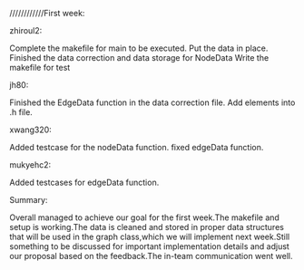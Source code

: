 
////////////First week:

zhiroul2:

Complete the makefile for main to be executed.
Put the data in place.
Finished the data correction and data storage for NodeData
Write the makefile for test

jh80:

Finished the EdgeData function in the data correction file. 
Add elements into .h file. 


xwang320:

Added testcase for the nodeData function.
fixed edgeData function.


mukyehc2:

Added testcases for edgeData function.




Summary:

Overall managed to achieve our goal for the first week.The makefile and setup is working.The data is cleaned and stored in proper data structures that will be used in the graph class,which we will implement next week.Still something to be discussed for important implementation details and adjust our proposal based on the feedback.The in-team communication went well.
